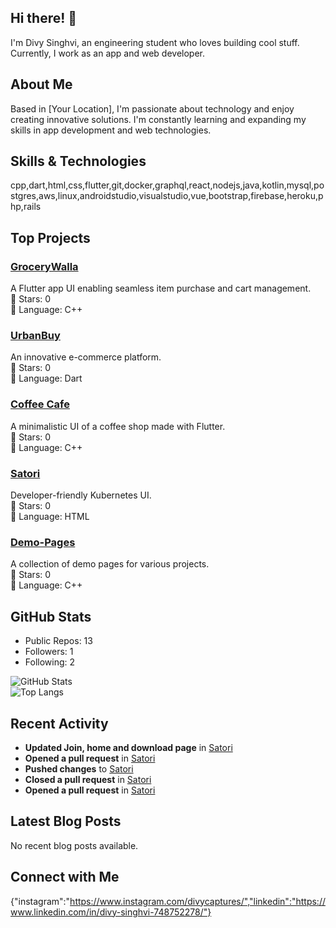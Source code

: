 ## Hi there! 👋

I'm Divy Singhvi, an engineering student who loves building cool stuff. Currently, I work as an app and web developer.

## About Me

Based in [Your Location], I'm passionate about technology and enjoy creating innovative solutions. I'm constantly learning and expanding my skills in app development and web technologies.

## Skills & Technologies

cpp,dart,html,css,flutter,git,docker,graphql,react,nodejs,java,kotlin,mysql,postgres,aws,linux,androidstudio,visualstudio,vue,bootstrap,firebase,heroku,php,rails

## Top Projects

### [GroceryWalla](https://github.com/divysinghvi/GroceryWalla)  
A Flutter app UI enabling seamless item purchase and cart management.  
🌟 Stars: 0  
🔧 Language: C++  

### [UrbanBuy](https://github.com/divysinghvi/UrbanBuy)  
An innovative e-commerce platform.  
🌟 Stars: 0  
🔧 Language: Dart  

### [Coffee Cafe](https://github.com/divysinghvi/coffee_cafe)  
A minimalistic UI of a coffee shop made with Flutter.  
🌟 Stars: 0  
🔧 Language: C++  

### [Satori](https://github.com/divysinghvi/satori)  
Developer-friendly Kubernetes UI.  
🌟 Stars: 0  
🔧 Language: HTML  

### [Demo-Pages](https://github.com/divysinghvi/Demo-Pages)  
A collection of demo pages for various projects.  
🌟 Stars: 0  
🔧 Language: C++  


## GitHub Stats

- Public Repos: 13  
- Followers: 1  
- Following: 2  

![GitHub Stats](https://github-readme-stats.vercel.app/api?username=divysinghvi&show_icons=true&theme=radical)  
![Top Langs](https://github-readme-stats.vercel.app/api/top-langs/?username=divysinghvi&layout=compact&theme=radical)  


## Recent Activity

- **Updated Join, home and download page** in [Satori](https://github.com/ViditJain123/satori/pull/8)  
- **Opened a pull request** in [Satori](https://github.com/ViditJain123/satori/pull/7)  
- **Pushed changes** to [Satori](https://github.com/divysinghvi/satori)  
- **Closed a pull request** in [Satori](https://github.com/ViditJain123/satori/pull/6)  
- **Opened a pull request** in [Satori](https://github.com/ViditJain123/satori/pull/5)  


## Latest Blog Posts

No recent blog posts available.

## Connect with Me

{"instagram":"https://www.instagram.com/divycaptures/","linkedin":"https://www.linkedin.com/in/divy-singhvi-748752278/"}
